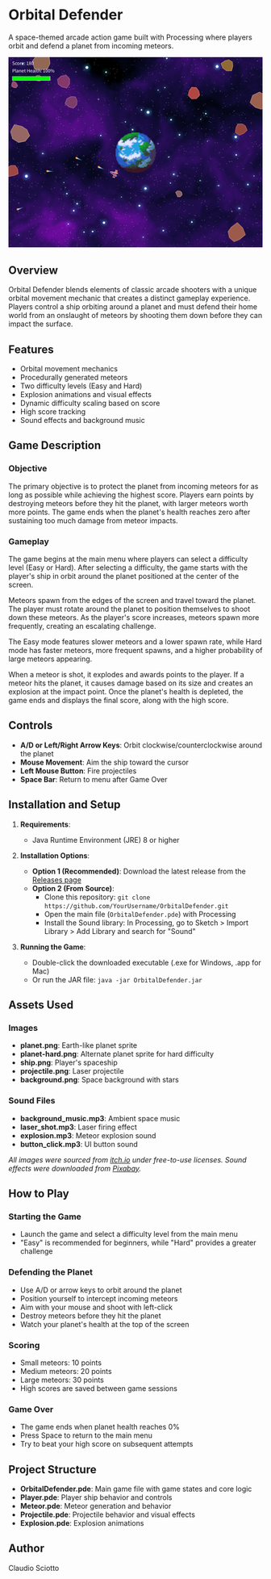 # Orbital Defender

A space-themed arcade action game built with Processing where players orbit and defend a planet from incoming meteors.

![Orbital Defender Gameplay](data/images/gameplay1.png)

## Overview

Orbital Defender blends elements of classic arcade shooters with a unique orbital movement mechanic that creates a distinct gameplay experience. Players control a ship orbiting around a planet and must defend their home world from an onslaught of meteors by shooting them down before they can impact the surface.

## Features

- Orbital movement mechanics
- Procedurally generated meteors
- Two difficulty levels (Easy and Hard)
- Explosion animations and visual effects
- Dynamic difficulty scaling based on score
- High score tracking
- Sound effects and background music

## Game Description

### Objective

The primary objective is to protect the planet from incoming meteors for as long as possible while achieving the highest score. Players earn points by destroying meteors before they hit the planet, with larger meteors worth more points. The game ends when the planet's health reaches zero after sustaining too much damage from meteor impacts.

### Gameplay

The game begins at the main menu where players can select a difficulty level (Easy or Hard). After selecting a difficulty, the game starts with the player's ship in orbit around the planet positioned at the center of the screen.

Meteors spawn from the edges of the screen and travel toward the planet. The player must rotate around the planet to position themselves to shoot down these meteors. As the player's score increases, meteors spawn more frequently, creating an escalating challenge.

The Easy mode features slower meteors and a lower spawn rate, while Hard mode has faster meteors, more frequent spawns, and a higher probability of large meteors appearing.

When a meteor is shot, it explodes and awards points to the player. If a meteor hits the planet, it causes damage based on its size and creates an explosion at the impact point. Once the planet's health is depleted, the game ends and displays the final score, along with the high score.

## Controls

- **A/D or Left/Right Arrow Keys**: Orbit clockwise/counterclockwise around the planet
- **Mouse Movement**: Aim the ship toward the cursor
- **Left Mouse Button**: Fire projectiles
- **Space Bar**: Return to menu after Game Over

## Installation and Setup

1. **Requirements**:
   - Java Runtime Environment (JRE) 8 or higher

2. **Installation Options**:
   - **Option 1 (Recommended)**: Download the latest release from the [Releases page](https://github.com/ClaudioGSDB/Orbital-defender/releases/tag/v1.0)
   - **Option 2 (From Source)**:
     - Clone this repository: `git clone https://github.com/YourUsername/OrbitalDefender.git`
     - Open the main file (`OrbitalDefender.pde`) with Processing
     - Install the Sound library: In Processing, go to Sketch > Import Library > Add Library and search for "Sound"

3. **Running the Game**:
   - Double-click the downloaded executable (.exe for Windows, .app for Mac)
   - Or run the JAR file: `java -jar OrbitalDefender.jar`

## Assets Used

### Images
- **planet.png**: Earth-like planet sprite
- **planet-hard.png**: Alternate planet sprite for hard difficulty
- **ship.png**: Player's spaceship
- **projectile.png**: Laser projectile
- **background.png**: Space background with stars

### Sound Files
- **background_music.mp3**: Ambient space music
- **laser_shot.mp3**: Laser firing effect
- **explosion.mp3**: Meteor explosion sound
- **button_click.mp3**: UI button sound

*All images were sourced from [itch.io](https://itch.io/) under free-to-use licenses. Sound effects were downloaded from [Pixabay](https://pixabay.com/).*

## How to Play

### Starting the Game
- Launch the game and select a difficulty level from the main menu
- "Easy" is recommended for beginners, while "Hard" provides a greater challenge

### Defending the Planet
- Use A/D or arrow keys to orbit around the planet
- Position yourself to intercept incoming meteors
- Aim with your mouse and shoot with left-click
- Destroy meteors before they hit the planet
- Watch your planet's health at the top of the screen

### Scoring
- Small meteors: 10 points
- Medium meteors: 20 points
- Large meteors: 30 points
- High scores are saved between game sessions

### Game Over
- The game ends when planet health reaches 0%
- Press Space to return to the main menu
- Try to beat your high score on subsequent attempts

## Project Structure

- **OrbitalDefender.pde**: Main game file with game states and core logic
- **Player.pde**: Player ship behavior and controls
- **Meteor.pde**: Meteor generation and behavior
- **Projectile.pde**: Projectile behavior and visual effects
- **Explosion.pde**: Explosion animations

## Author

Claudio Sciotto
